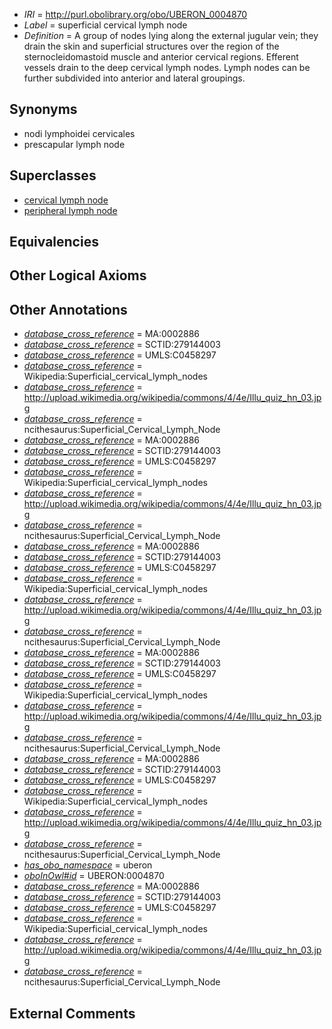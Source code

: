  * *IRI* = http://purl.obolibrary.org/obo/UBERON_0004870
 * *Label* = superficial cervical lymph node
 * *Definition* = A group of nodes lying along the external jugular vein; they drain the skin and superficial structures over the region of the sternocleidomastoid muscle and anterior cervical regions. Efferent vessels drain to the deep cervical lymph nodes. Lymph nodes can be further subdivided into anterior and lateral groupings.

## Synonyms

 * nodi lymphoidei cervicales
 * prescapular lymph node

## Superclasses

 * [cervical lymph node](../../UBERON/29/UBERON_0002429.md)
 * [peripheral lymph node](../../UBERON/68/UBERON_0003968.md)

## Equivalencies


## Other Logical Axioms


## Other Annotations

 * *[database_cross_reference](../../ef/oboInOwl#hasDbXref.md)* = MA:0002886
 * *[database_cross_reference](../../ef/oboInOwl#hasDbXref.md)* = SCTID:279144003
 * *[database_cross_reference](../../ef/oboInOwl#hasDbXref.md)* = UMLS:C0458297
 * *[database_cross_reference](../../ef/oboInOwl#hasDbXref.md)* = Wikipedia:Superficial_cervical_lymph_nodes
 * *[database_cross_reference](../../ef/oboInOwl#hasDbXref.md)* = http://upload.wikimedia.org/wikipedia/commons/4/4e/Illu_quiz_hn_03.jpg
 * *[database_cross_reference](../../ef/oboInOwl#hasDbXref.md)* = ncithesaurus:Superficial_Cervical_Lymph_Node
 * *[database_cross_reference](../../ef/oboInOwl#hasDbXref.md)* = MA:0002886
 * *[database_cross_reference](../../ef/oboInOwl#hasDbXref.md)* = SCTID:279144003
 * *[database_cross_reference](../../ef/oboInOwl#hasDbXref.md)* = UMLS:C0458297
 * *[database_cross_reference](../../ef/oboInOwl#hasDbXref.md)* = Wikipedia:Superficial_cervical_lymph_nodes
 * *[database_cross_reference](../../ef/oboInOwl#hasDbXref.md)* = http://upload.wikimedia.org/wikipedia/commons/4/4e/Illu_quiz_hn_03.jpg
 * *[database_cross_reference](../../ef/oboInOwl#hasDbXref.md)* = ncithesaurus:Superficial_Cervical_Lymph_Node
 * *[database_cross_reference](../../ef/oboInOwl#hasDbXref.md)* = MA:0002886
 * *[database_cross_reference](../../ef/oboInOwl#hasDbXref.md)* = SCTID:279144003
 * *[database_cross_reference](../../ef/oboInOwl#hasDbXref.md)* = UMLS:C0458297
 * *[database_cross_reference](../../ef/oboInOwl#hasDbXref.md)* = Wikipedia:Superficial_cervical_lymph_nodes
 * *[database_cross_reference](../../ef/oboInOwl#hasDbXref.md)* = http://upload.wikimedia.org/wikipedia/commons/4/4e/Illu_quiz_hn_03.jpg
 * *[database_cross_reference](../../ef/oboInOwl#hasDbXref.md)* = ncithesaurus:Superficial_Cervical_Lymph_Node
 * *[database_cross_reference](../../ef/oboInOwl#hasDbXref.md)* = MA:0002886
 * *[database_cross_reference](../../ef/oboInOwl#hasDbXref.md)* = SCTID:279144003
 * *[database_cross_reference](../../ef/oboInOwl#hasDbXref.md)* = UMLS:C0458297
 * *[database_cross_reference](../../ef/oboInOwl#hasDbXref.md)* = Wikipedia:Superficial_cervical_lymph_nodes
 * *[database_cross_reference](../../ef/oboInOwl#hasDbXref.md)* = http://upload.wikimedia.org/wikipedia/commons/4/4e/Illu_quiz_hn_03.jpg
 * *[database_cross_reference](../../ef/oboInOwl#hasDbXref.md)* = ncithesaurus:Superficial_Cervical_Lymph_Node
 * *[database_cross_reference](../../ef/oboInOwl#hasDbXref.md)* = MA:0002886
 * *[database_cross_reference](../../ef/oboInOwl#hasDbXref.md)* = SCTID:279144003
 * *[database_cross_reference](../../ef/oboInOwl#hasDbXref.md)* = UMLS:C0458297
 * *[database_cross_reference](../../ef/oboInOwl#hasDbXref.md)* = Wikipedia:Superficial_cervical_lymph_nodes
 * *[database_cross_reference](../../ef/oboInOwl#hasDbXref.md)* = http://upload.wikimedia.org/wikipedia/commons/4/4e/Illu_quiz_hn_03.jpg
 * *[database_cross_reference](../../ef/oboInOwl#hasDbXref.md)* = ncithesaurus:Superficial_Cervical_Lymph_Node
 * *[has_obo_namespace](../../ce/oboInOwl#hasOBONamespace.md)* = uberon
 * *[oboInOwl#id](../../id/oboInOwl#id.md)* = UBERON:0004870
 * *[database_cross_reference](../../ef/oboInOwl#hasDbXref.md)* = MA:0002886
 * *[database_cross_reference](../../ef/oboInOwl#hasDbXref.md)* = SCTID:279144003
 * *[database_cross_reference](../../ef/oboInOwl#hasDbXref.md)* = UMLS:C0458297
 * *[database_cross_reference](../../ef/oboInOwl#hasDbXref.md)* = Wikipedia:Superficial_cervical_lymph_nodes
 * *[database_cross_reference](../../ef/oboInOwl#hasDbXref.md)* = http://upload.wikimedia.org/wikipedia/commons/4/4e/Illu_quiz_hn_03.jpg
 * *[database_cross_reference](../../ef/oboInOwl#hasDbXref.md)* = ncithesaurus:Superficial_Cervical_Lymph_Node

## External Comments


